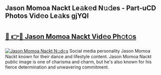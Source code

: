 ## Jason Momoa Nackt Le𝚊k𝚎d N𝚞𝚍es - Part-uCD Photos Vid𝚎o Le𝚊ks gjYQI

# <h2><a href="http://fb7jho.evod.top/?m=Jason+Momoa+Nackt">🔗 👉🔴 Jason Momoa Nackt Vid𝚎o Ph𝚘t𝚘s</a></h2>

[![Jason Momoa Nackt N𝚞d𝚎s](https://i.imgur.com/8V9OHl7.gif)](http://fb7jho.evod.top/?m=Jason+Momoa+Nackt)
Social media personality Jason Momoa Nackt known for their dance and lifestyle content. Jason Momoa Nackt public image is one of charisma and charm, but he's also known for his fierce determination and unwavering commitment. 

